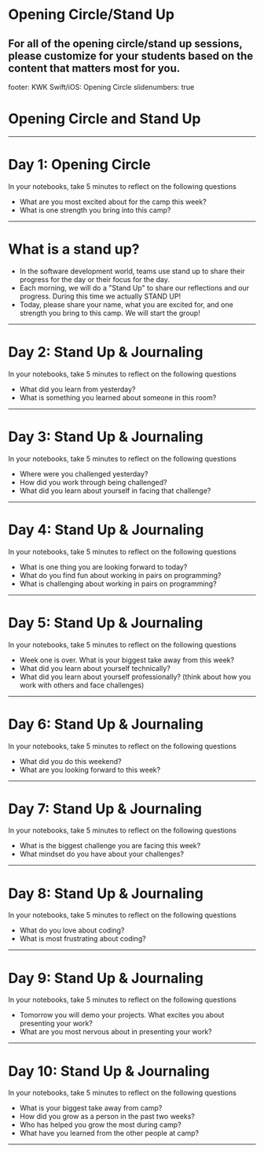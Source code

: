 # Opening Circle/Stand Up

## For all of the opening circle/stand up sessions, please customize for your students based on the content that matters most for you. 


footer: KWK Swift/iOS: Opening Circle
slidenumbers: true

# Opening Circle and Stand Up

---

# Day 1: 	Opening Circle 

In your notebooks, take 5 minutes to reflect on the following questions

* What are you most excited about for the camp this week?
* What is one strength you bring into this camp?

---

# What is a stand up?

* In the software development world, teams use stand up to share their progress for the day or their focus for the day.  
* Each morning, we will do a "Stand Up" to share our reflections and our progress.  During this time we actually STAND UP!
* Today, please share your name, what you are excited for, and one strength you bring to this camp.  We will start the group!


---

# Day 2: Stand Up & Journaling

In your notebooks, take 5 minutes to reflect on the following questions

* What did you learn from yesterday?
* What is something you learned about someone in this room?

---

# Day 3: Stand Up & Journaling

In your notebooks, take 5 minutes to reflect on the following questions

* Where were you challenged yesterday?
* How did you work through being challenged?
* What did you learn about yourself in facing that challenge?

---

# Day 4: Stand Up & Journaling

In your notebooks, take 5 minutes to reflect on the following questions

* What is one thing you are looking forward to today?
* What do you find fun about working in pairs on programming?
* What is challenging about working in pairs on programming?

---

# Day 5: Stand Up & Journaling

In your notebooks, take 5 minutes to reflect on the following questions

* Week one is over.  What is your biggest take away from this week? 
* What did you learn about yourself technically?  
* What did you learn about yourself professionally? (think about how you work with others and face challenges)

---

# Day 6: Stand Up & Journaling

In your notebooks, take 5 minutes to reflect on the following questions

* What did you do this weekend?  
* What are you looking forward to this week?

---

# Day 7: Stand Up & Journaling

In your notebooks, take 5 minutes to reflect on the following questions

* What is the biggest challenge you are facing this week?
* What mindset do you have about your challenges? 

---

# Day 8: Stand Up & Journaling

In your notebooks, take 5 minutes to reflect on the following questions

* What do you love about coding?  
* What is most frustrating about coding?

---

# Day 9: Stand Up & Journaling

In your notebooks, take 5 minutes to reflect on the following questions

* Tomorrow you will demo your projects.  What excites you about presenting your work?
* What are you most nervous about in presenting your work?

---

# Day 10: Stand Up & Journaling

In your notebooks, take 5 minutes to reflect on the following questions

* What is your biggest take away from camp?
* How did you grow as a person in the past two weeks?
* Who has helped you grow the most during camp?  
* What have you learned from the other people at camp?

---
